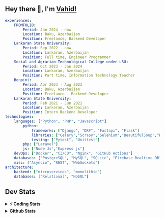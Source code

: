 
## Hey there 👋, I'm [Vahid!](https://github.com/vahidzhe/)

```yaml
experiences:
    FROMFOLIO:
        Period: Jan 2024 - now
        Location: Baku, Azerbaijan
        Position: Freelance, Backend Developer
    Lankaran State University:
        Period: Sep 2022 - now
        Location: Lankaran, Azerbaijan
        Position: Full time, Engineer Programmer
    Social and Agrarian-Technological College under LSU:
        Period: Oct 2023 - Jan 2024
        Location: Lankaran, Azerbaijan
        Position: Part time, Information Technology Teacher
    Bonpini:
        Period: Apr 2023 - Aug 2023
        Location: Baku, Azerbaijan
        Position: Freelance - Backend Developer 
    Lankaran State University:
        Period: Feb 2021 - Jun 2021
        Location: Lankaran, Azerbaijan
        Position: Intern Backend Developer
technologies:
    languages: ["Python", "PHP", "Javascript"]
        python:
            frameworks: ["Django", "DRF", "Fastapi", "Flask"]
            libraries: ["Celery","Scrapy","Selenium","BeautifulSoup","Requests"]
            testing: ["Pytest", "Unittest"]
        php: ["Laravel"]
        js: ["Node Js","Express js"]
    devOps: ["Docker", "CI/CD", "Nginx", "GitHub Actions"]
    databases: ["PostgreSQL", "MySQL", "SQLite", "Firebase Realtime DB", "Redis"]
    misc: ["Asyncio", "REST", "WebSockets"]
architecture: 
    backend: ["microservices", "monolithic"]
    databases: ["Relational", "NoSQL"]
```



## Dev Stats

<details>
  <summary><b>⚡ Coding Stats</b></summary>

<!--START_SECTION:waka-->
![Code Time](http://img.shields.io/badge/Code%20Time-586%20hrs%2032%20mins-blue)

![Profile Views](http://img.shields.io/badge/Profile%20Views-1-blue)

**🐱 My GitHub Data** 

> 📦 ? Used in GitHub's Storage 
 > 
> 🏆 621 Contributions in the Year 2025
 > 
> 💼 Opted to Hire
 > 
> 📜 13 Public Repositories 
 > 
> 🔑 0 Private Repositories 
 > 
**I'm an Early 🐤** 

```text
🌞 Morning                1785 commits        ████░░░░░░░░░░░░░░░░░░░░░   15.80 % 
🌆 Daytime                5885 commits        █████████████░░░░░░░░░░░░   52.09 % 
🌃 Evening                2579 commits        ██████░░░░░░░░░░░░░░░░░░░   22.83 % 
🌙 Night                  1049 commits        ██░░░░░░░░░░░░░░░░░░░░░░░   09.28 % 
```


📊 **This Week I Spent My Time On** 

```text
🕑︎ Time Zone: Asia/Baku

💬 Programming Languages: 
Python                   21 hrs 57 mins      ██████████████████████░░░   87.13 % 
YAML                     2 hrs 2 mins        ██░░░░░░░░░░░░░░░░░░░░░░░   08.10 % 
Bash                     22 mins             ░░░░░░░░░░░░░░░░░░░░░░░░░   01.49 % 
TOML                     17 mins             ░░░░░░░░░░░░░░░░░░░░░░░░░   01.17 % 
JSON                     17 mins             ░░░░░░░░░░░░░░░░░░░░░░░░░   01.14 % 

🐱‍💻 Projects: 
fromfolio-backend-v2     25 hrs 12 mins      █████████████████████████   100.00 % 
```

**I Mostly Code in Python** 

```text
Python                   26 repos            ██████████░░░░░░░░░░░░░░░   41.27 % 
PHP                      10 repos            ████░░░░░░░░░░░░░░░░░░░░░   15.87 % 
JavaScript               10 repos            ████░░░░░░░░░░░░░░░░░░░░░   15.87 % 
CSS                      6 repos             ██░░░░░░░░░░░░░░░░░░░░░░░   09.52 % 
HTML                     4 repos             ██░░░░░░░░░░░░░░░░░░░░░░░   06.35 % 
```




 Last Updated on 17/08/2025 00:51:25 UTC
<!--END_SECTION:waka-->
</details>


<details>
  <summary><b> Github Stats</b></summary>

  <br />
  <img height="180em" src="https://github-readme-stats.vercel.app/api?username=vahidzhe&show_icons=true&hide_border=true&&count_private=true&include_all_commits=true&theme=dark" />
  <img height="180em" src="https://github-readme-stats.vercel.app/api/top-langs/?username=vahidzhe&exclude_repo=django_recaptcha_v3,django_blog_v1,django_smartedu_course,css_layout1,task-managment,bonpini_backend_codeigniter&show_icons=true&hide_border=true&layout=compact&theme=dark&langs_count=6"/>
</details>






